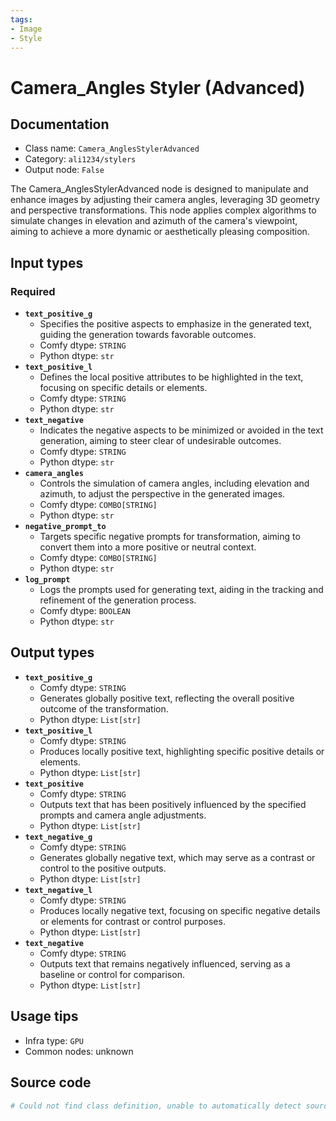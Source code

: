 ```yaml
---
tags:
- Image
- Style
---
```


# Camera_Angles Styler (Advanced)
## Documentation
- Class name: `Camera_AnglesStylerAdvanced`
- Category: `ali1234/stylers`
- Output node: `False`

The Camera_AnglesStylerAdvanced node is designed to manipulate and enhance images by adjusting their camera angles, leveraging 3D geometry and perspective transformations. This node applies complex algorithms to simulate changes in elevation and azimuth of the camera's viewpoint, aiming to achieve a more dynamic or aesthetically pleasing composition.
## Input types
### Required
- **`text_positive_g`**
    - Specifies the positive aspects to emphasize in the generated text, guiding the generation towards favorable outcomes.
    - Comfy dtype: `STRING`
    - Python dtype: `str`
- **`text_positive_l`**
    - Defines the local positive attributes to be highlighted in the text, focusing on specific details or elements.
    - Comfy dtype: `STRING`
    - Python dtype: `str`
- **`text_negative`**
    - Indicates the negative aspects to be minimized or avoided in the text generation, aiming to steer clear of undesirable outcomes.
    - Comfy dtype: `STRING`
    - Python dtype: `str`
- **`camera_angles`**
    - Controls the simulation of camera angles, including elevation and azimuth, to adjust the perspective in the generated images.
    - Comfy dtype: `COMBO[STRING]`
    - Python dtype: `str`
- **`negative_prompt_to`**
    - Targets specific negative prompts for transformation, aiming to convert them into a more positive or neutral context.
    - Comfy dtype: `COMBO[STRING]`
    - Python dtype: `str`
- **`log_prompt`**
    - Logs the prompts used for generating text, aiding in the tracking and refinement of the generation process.
    - Comfy dtype: `BOOLEAN`
    - Python dtype: `str`
## Output types
- **`text_positive_g`**
    - Comfy dtype: `STRING`
    - Generates globally positive text, reflecting the overall positive outcome of the transformation.
    - Python dtype: `List[str]`
- **`text_positive_l`**
    - Comfy dtype: `STRING`
    - Produces locally positive text, highlighting specific positive details or elements.
    - Python dtype: `List[str]`
- **`text_positive`**
    - Comfy dtype: `STRING`
    - Outputs text that has been positively influenced by the specified prompts and camera angle adjustments.
    - Python dtype: `List[str]`
- **`text_negative_g`**
    - Comfy dtype: `STRING`
    - Generates globally negative text, which may serve as a contrast or control to the positive outputs.
    - Python dtype: `List[str]`
- **`text_negative_l`**
    - Comfy dtype: `STRING`
    - Produces locally negative text, focusing on specific negative details or elements for contrast or control purposes.
    - Python dtype: `List[str]`
- **`text_negative`**
    - Comfy dtype: `STRING`
    - Outputs text that remains negatively influenced, serving as a baseline or control for comparison.
    - Python dtype: `List[str]`
## Usage tips
- Infra type: `GPU`
- Common nodes: unknown


## Source code
```python
# Could not find class definition, unable to automatically detect source code
```
